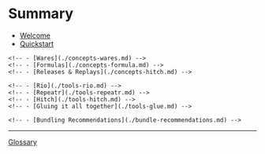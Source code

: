 # Summary

- [Welcome](./README.md)
	<!-- - [Motivations & Goals](./motivations-goals.md) -->
	<!-- - [Why forge a new path?](./motivations-edge.md) -->
- [Quickstart](./quickstart.md)
<!-- - [Core Concepts](./concepts.md) -->
	<!-- - [Wares](./concepts-wares.md) -->
	<!-- - [Formulas](./concepts-formula.md) -->
	<!-- - [Releases & Replays](./concepts-hitch.md) -->
<!-- - [Core Tools](./tools.md) -->
	<!-- - [Rio](./tools-rio.md) -->
	<!-- - [Repeatr](./tools-repeatr.md) -->
	<!-- - [Hitch](./tools-hitch.md) -->
	<!-- - [Gluing it all together](./tools-glue.md) -->
<!-- - [Carrying it Further](./beyond-core.md) -->
	<!-- - [Bundling Recommendations](./bundle-recommendations.md) -->

---

[Glossary](./glossary.md)
